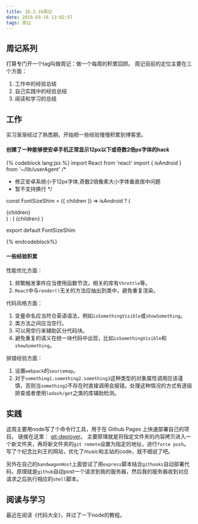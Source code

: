 ```yaml
---
title: 18.3.16周记
date: 2018-03-16 13:02:57
tags: 周记
---
```

## 周记系列
打算专门开一个tag叫做周记：做一个每周的积累回顾。
周记目前的定位主要在三个方面：
1. 工作中的经验总结
2. 自己实践中的经验总结
3. 阅读和学习的总结

## 工作
实习渐渐经过了熟悉期，开始把一些经验慢慢积累到博客里。
#### 创建了一种能够使安卓手机正常显示12px以下或奇数2倍px字体的hack
{% codeblock lang:jsx %}
import React from 'react'
import { isAndroid } from '~/lib/userAgent'
/*
* 修正安卓系统小于12px字体,奇数2倍像素大小字体垂直居中问题
* 暂不支持换行
*/

const FontSizeShim = ({ children }) =>
  isAndroid ? (
    <div>
      <span className="FontSizeShimContent">{children}</span>
      <style jsx>{`
        .FontSizeShimContent::before {
          position: absolute;
          font-size: 4em;
          transform: scale(0.25);
          transform-origin: top left;
          content: '${children}';
          white-space:nowrap;
          visibility: visible;
        }
        .FontSizeShimContent {
          position: relative;
          visibility: hidden;
        }
      `}</style>
    </div>
  ) : (
    <span>{children}</span>
  )

export default FontSizeShim

{% endcodeblock%}

#### 一些经验积累
性能优化方面：
1. 频繁触发事件应当使用函数节流，相关的库有`throttle`等。
2. `React`中与`render()`无关的方法应抽出到类中，避免重复渲染。

代码风格方面：
1. 变量命名应当符合英语语法，例如`isSomethingVisible`或`showSomething`。
2. 类方法之间应当空行。
3. 可以用空行来辅助区分代码块。
4. 避免重复的语义在统一块代码中出现，比如`isSomethingVisible`和`showSomething`。

排错经验方面：
1. 设置`webpack`的`sourcemap`。
2. 对于`something1.something2.something3`这种类型的对象属性调用应该谨慎，否则当`something2`不存在时直接调用会报错。处理这种情况的方式有逐级排查或者使用`lodash/get`之类的库辅助检测。

## 实践
这周主要用node写了个命令行工具，用于在 Github Pages 上快速部署自己的项目。
链接在这里： [git-deployer](https://www.npmjs.com/package/git-deployer)。
主要原理就是将指定文件夹的内容拷贝进入一个新文件夹，再将新文件夹的`git remote`设置为指定的地址，进行`force push`。
写了个纪念比利王的网站，优化了music和主站的code，就不细说了吧。

另外在自己的`bandwagonHost`上面尝试了用`express`脚本结合`githooks`自动部署代码，原理就是`github`自动post一个请求到我的服务器，然后我的服务器收到对应请求之后执行相应的`shell`脚本。

## 阅读与学习
最近在阅读《代码大全》，并过了一下node的教程。